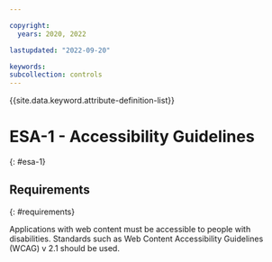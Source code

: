 ```yaml
---

copyright:
  years: 2020, 2022

lastupdated: "2022-09-20"

keywords: 
subcollection: controls
---
```


{{site.data.keyword.attribute-definition-list}}

# ESA-1 - Accessibility Guidelines
{: #esa-1}

## Requirements
{: #requirements}

Applications with web content must be accessible to people with disabilities. Standards such as Web Content Accessibility Guidelines (WCAG) v 2.1 should be used.

